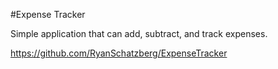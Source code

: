 #Expense Tracker

Simple application that can add, subtract, and track expenses.

https://github.com/RyanSchatzberg/ExpenseTracker
